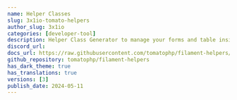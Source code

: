 ```yaml
---
name: Helper Classes
slug: 3x1io-tomato-helpers
author_slug: 3x1io
categories: [developer-tool]
description: Helper Class Generator to manage your forms and table inside your filament app
discord_url: 
docs_url: https://raw.githubusercontent.com/tomatophp/filament-helpers/master/README.md
github_repository: tomatophp/filament-helpers
has_dark_theme: true
has_translations: true
versions: [3]
publish_date: 2024-05-11
---
```

